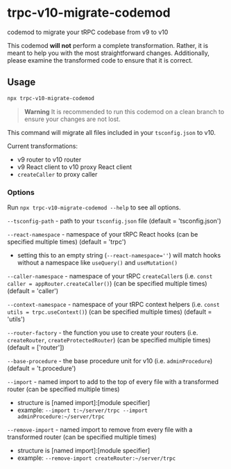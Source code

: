# trpc-v10-migrate-codemod

codemod to migrate your tRPC codebase from v9 to v10

This codemod **will not** perform a complete transformation. Rather, it is meant to help you with the most straightforward changes. Additionally, please examine the transformed code to ensure that it is correct.

## Usage

```sh
npx trpc-v10-migrate-codemod
```

> **Warning**
> It is recommended to run this codemod on a clean branch to ensure your changes are not lost.

This command will migrate all files included in your `tsconfig.json` to v10.

Current transformations:

- v9 router to v10 router
- v9 React client to v10 proxy React client
- `createCaller` to proxy caller

### Options

Run `npx trpc-v10-migrate-codemod --help` to see all options.

`--tsconfig-path` - path to your `tsconfig.json` file (default = 'tsconfig.json')

`--react-namespace` - namespace of your tRPC React hooks (can be specified multiple times) (default = 'trpc')

- setting this to an empty string (`--react-namespace=''`) will match hooks without a namespace like `useQuery()` and `useMutation()`

`--caller-namespace` - namespace of your tRPC `createCaller`s (i.e. `const caller = appRouter.createCaller()`) (can be specified multiple times) (default = 'caller')

`--context-namespace` - namespace of your tRPC context helpers (i.e. `const utils = trpc.useContext()`) (can be specified multiple times) (default = 'utils')

`--router-factory` - the function you use to create your routers (i.e. `createRouter`, `createProtectedRouter`) (can be specified multiple times) (default = ['router'])

`--base-procedure` - the base procedure unit for v10 (i.e. `adminProcedure`) (default = 't.procedure')

`--import` - named import to add to the top of every file with a transformed router (can be specified multiple times)

- structure is [named import]:[module specifier]
- example: `--import t:~/server/trpc --import adminProcedure:~/server/trpc`

`--remove-import` - named import to remove from every file with a transformed router (can be specified multiple times)

- structure is [named import]:[module specifier]
- example: `--remove-import createRouter:~/server/trpc`
